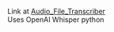 Link at [Audio_File_Transcriber](https://66nihaal44.github.io/Audio_File_Transcriber/index)<br>
Uses OpenAI Whisper python
